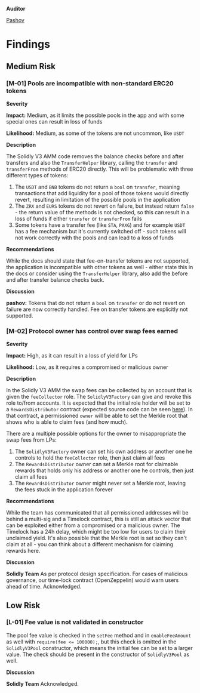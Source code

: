 **Auditor**

[Pashov](https://twitter.com/pashovkrum)

# Findings

## Medium Risk

### [M-01] Pools are incompatible with non-standard ERC20 tokens

**Severity**

**Impact:**
Medium, as it limits the possible pools in the app and with some special ones can result in loss of funds

**Likelihood:**
Medium, as some of the tokens are not uncommon, like `USDT`

**Description**

The Solidly V3 AMM code removes the balance checks before and after transfers and also the `TransferHelper` library, calling the `transfer` and `transferFrom` methods of ERC20 directly. This will be problematic with three different types of tokens:

1. The `USDT` and `BNB` tokens do not return a `bool` on `transfer`, meaning transactions that add liquidity for a pool of those tokens would directly revert, resulting in limitation of the possible pools in the application
2. The `ZRX` and `EURS` tokens do not revert on failure, but instead return `false` - the return value of the methods is not checked, so this can result in a loss of funds if either `transfer` or `transferFrom` fails
3. Some tokens have a transfer fee (like `STA`, `PAXG`) and for example `USDT` has a fee mechanism but it's currently switched off - such tokens will not work correctly with the pools and can lead to a loss of funds

**Recommendations**

While the docs should state that fee-on-transfer tokens are not supported, the application is incompatible with other tokens as well - either state this in the docs or consider using the `TransferHelper` library, also add the before and after transfer balance checks back.

**Discussion**

**pashov:** Tokens that do not return a `bool` on `transfer` or do not revert on failure are now correctly handled. Fee on transfer tokens are explicitly not supported.

### [M-02] Protocol owner has control over swap fees earned

**Severity**

**Impact:**
High, as it can result in a loss of yield for LPs

**Likelihood:**
Low, as it requires a compromised or malicious owner

**Description**

In the Solidly V3 AMM the swap fees can be collected by an account that is given the `feeCollector` role. The `SolidlyV3Factory` can give and revoke this role to/from accounts. It is expected that the initial role holder will be set to a `RewardsDistributor` contract (expected source code can be seen [here](https://github.com/SolidlyV3/v3-rewards/blob/dev/contracts/RewardsDistributor.sol)). In that contract, a permissioned `owner` will be able to set the Merkle root that shows who is able to claim fees (and how much).

There are a multiple possible options for the owner to misappropriate the swap fees from LPs:

1. The `SolidlyV3Factory` owner can set his own address or another one he controls to hold the `feeCollector` role, then just claim all fees
2. The `RewardsDistributor` owner can set a Merkle root for claimable rewards that holds only his address or another one he controls, then just claim all fees
3. The `RewardsDistributor` owner might never set a Merkle root, leaving the fees stuck in the application forever

**Recommendations**

While the team has communicated that all permissioned addresses will be behind a multi-sig and a Timelock contract, this is still an attack vector that can be exploited either from a compromised or a malicious owner. The Timelock has a 24h delay, which might be too low for users to claim their unclaimed yield. It's also possible that the Merkle root is set so they can't claim at all - you can think about a different mechanism for claiming rewards here.

**Discussion**

**Solidly Team** As per protocol design specification. For cases of malicious governance, our time-lock contract (OpenZeppelin) would warn users ahead of time. Acknowledged.

## Low Risk

### [L-01] Fee value is not validated in constructor

The pool fee value is checked in the `setFee` method and in `enableFeeAmount` as well with `require(fee <= 100000);`, but this check is omitted in the `SolidlyV3Pool` constructor, which means the initial fee can be set to a larger value. The check should be present in the constructor of `SolidlyV3Pool` as well.

**Discussion**

**Solidly Team** Acknowledged.